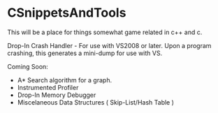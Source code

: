CSnippetsAndTools
=================

This will be a place for things somewhat game related in c++ and c. 

Drop-In Crash Handler - For use with VS2008 or later.  Upon a program crashing, this generates a mini-dump for use with VS.

<div>
Coming Soon:
<ul>
  <li>A* Search algorithm for a graph.</li>
  <li>Instrumented Profiler</li>
  <li>Drop-In Memory Debugger</li>
  <li>Miscelaneous Data Structures ( Skip-List/Hash Table )</li
</ul>
</div>
